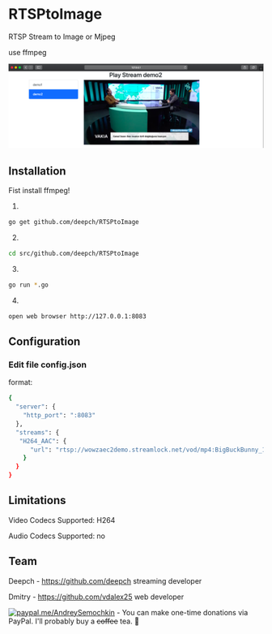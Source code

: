 # RTSPtoImage

RTSP Stream to Image or Mjpeg

use ffmpeg 

![RTSPtoImage image](doc/demo4.png)


## Installation

Fist install ffmpeg!

1.
```bash
go get github.com/deepch/RTSPtoImage
```
2.
```bash
cd src/github.com/deepch/RTSPtoImage
```
3.
```bash
go run *.go
```
4.
```bash
open web browser http://127.0.0.1:8083
```

## Configuration

### Edit file config.json

format:

```bash
{
  "server": {
    "http_port": ":8083"
  },
  "streams": {
   "H264_AAC": {
      "url": "rtsp://wowzaec2demo.streamlock.net/vod/mp4:BigBuckBunny_115k.mov"
    }
  }
}
```

## Limitations

Video Codecs Supported: H264 

Audio Codecs Supported: no

## Team

Deepch - https://github.com/deepch streaming developer

Dmitry - https://github.com/vdalex25 web developer


[![paypal.me/AndreySemochkin](https://ionicabizau.github.io/badges/paypal.svg)](https://www.paypal.me/AndreySemochkin) - You can make one-time donations via PayPal. I'll probably buy a ~~coffee~~ tea. :tea:


